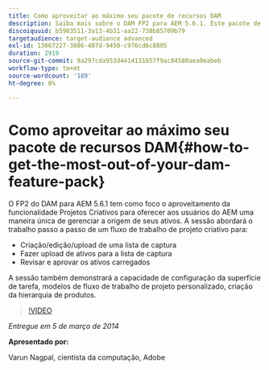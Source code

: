 ```yaml
---
title: Como aproveitar ao máximo seu pacote de recursos DAM
description: Saiba mais sobre o DAM FP2 para AEM 5.6.1. Este pacote de recursos se concentra em aproveitar a funcionalidade Projetos Criativos para oferecer uma maneira exclusiva de gerenciar a origem de ativos. A sessão abrange o trabalho passo a passo de um fluxo de trabalho de projeto criativo para criar, editar e fazer upload de uma lista de captura, e fazer upload de ativos na lista de captura. Ela também aborda a revisão e aprovação dos ativos carregados. Você também aprende a capacidade de configuração da superfície de tarefa, modelos de fluxo de trabalho de projeto personalizado e criação de hierarquia de produto.
discoiquuid: b5983511-3a13-4b31-aa22-738b85709b79
targetaudience: target-audience advanced
exl-id: 13067227-3006-407d-9450-c976cd6c8805
duration: 2919
source-git-commit: 9a297cda953d4414131657f9ac84580aea0eabeb
workflow-type: tm+mt
source-wordcount: '189'
ht-degree: 0%

---
```


# Como aproveitar ao máximo seu pacote de recursos DAM{#how-to-get-the-most-out-of-your-dam-feature-pack}

O FP2 do DAM para AEM 5.6.1 tem como foco o aproveitamento da funcionalidade Projetos Criativos para oferecer aos usuários do AEM uma maneira única de gerenciar a origem de seus ativos. A sessão abordará o trabalho passo a passo de um fluxo de trabalho de projeto criativo para:

* Criação/edição/upload de uma lista de captura
* Fazer upload de ativos para a lista de captura
* Revisar e aprovar os ativos carregados

A sessão também demonstrará a capacidade de configuração da superfície de tarefa, modelos de fluxo de trabalho de projeto personalizado, criação da hierarquia de produtos.

>[!VIDEO](https://video.tv.adobe.com/v/19523/?quality=9)

*Entregue em 5 de março de 2014*

**Apresentado por:**

Varun Nagpal, cientista da computação, Adobe

<!--
[Get back to the Overview](https://helpx.adobe.com/br/experience-manager/kt/eseminars/gems/aem-index.html)
-->
